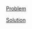 [Problem](https://leetcode.com/problems/successful-pairs-of-spells-and-potions)

[Solution](https://leetcode.com/problems/successful-pairs-of-spells-and-potions/solutions/3372161/2300-successful-pairs-of-spells-and-potions-simple-solution)
